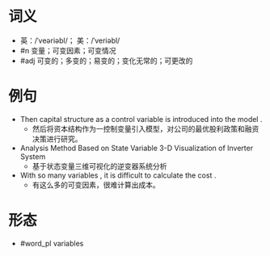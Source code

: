 # 词义
- 英：/ˈveəriəbl/； 美：/ˈveriəbl/
- #n 变量；可变因素；可变情况
- #adj 可变的；多变的；易变的；变化无常的；可更改的
# 例句
- Then capital structure as a control variable is introduced into the model .
	- 然后将资本结构作为一控制变量引入模型，对公司的最优股利政策和融资决策进行研究。
- Analysis Method Based on State Variable 3-D Visualization of Inverter System
	- 基于状态变量三维可视化的逆变器系统分析
- With so many variables , it is difficult to calculate the cost .
	- 有这么多的可变因素，很难计算出成本。
# 形态
- #word_pl variables
